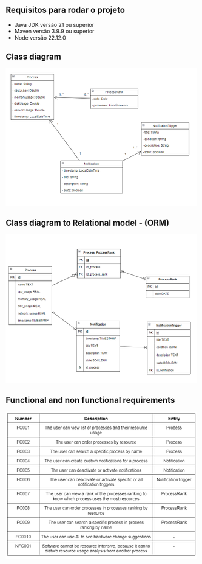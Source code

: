 ## Requisitos para rodar o projeto
- Java JDK versão 21 ou superior
- Maven versão 3.9.9 ou superior
- Node versão 22.12.0

## Class diagram

![alt text](image-3.png)

## Class diagram to Relational model - (ORM)

![alt text](image-4.png)

## Functional and non functional requirements

![alt text](image.png)
